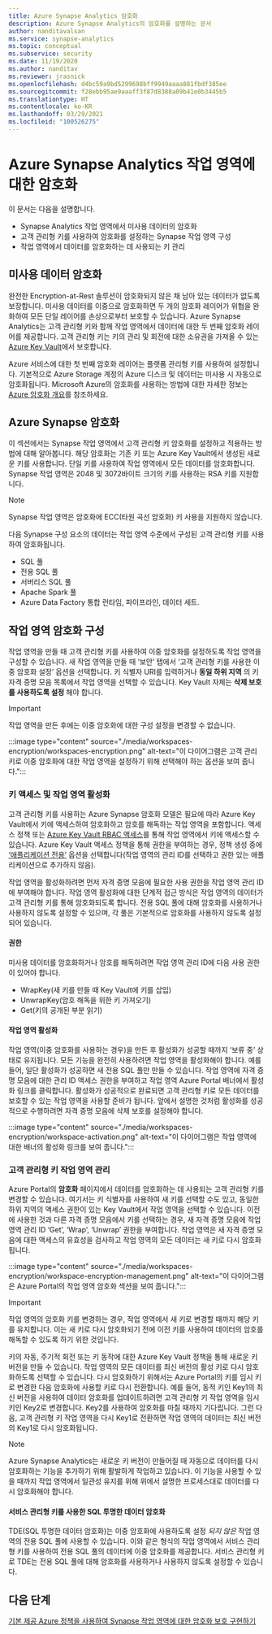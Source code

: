 ```yaml
---
title: Azure Synapse Analytics 암호화
description: Azure Synapse Analytics의 암호화를 설명하는 문서
author: nanditavalsan
ms.service: synapse-analytics
ms.topic: conceptual
ms.subservice: security
ms.date: 11/19/2020
ms.author: nanditav
ms.reviewer: jrasnick
ms.openlocfilehash: d4bc59a9bd5299698bff9949aaaa881fbdf385ee
ms.sourcegitcommit: f28ebb95ae9aaaff3f87d8388a09b41e0b3445b5
ms.translationtype: HT
ms.contentlocale: ko-KR
ms.lasthandoff: 03/29/2021
ms.locfileid: "100526275"
---
```

# <a name="encryption-for-azure-synapse-analytics-workspaces"></a>Azure Synapse Analytics 작업 영역에 대한 암호화

이 문서는 다음을 설명합니다.
* Synapse Analytics 작업 영역에서 미사용 데이터의 암호화
* 고객 관리형 키를 사용하여 암호화를 설정하는 Synapse 작업 영역 구성
* 작업 영역에서 데이터를 암호화하는 데 사용되는 키 관리

## <a name="encryption-of-data-at-rest"></a>미사용 데이터 암호화

완전한 Encryption-at-Rest 솔루션이 암호화되지 않은 채 남아 있는 데이터가 없도록 보장합니다. 미사용 데이터를 이중으로 암호화하면 두 개의 암호화 레이어가 위협을 완화하여 모든 단일 레이어를 손상으로부터 보호할 수 있습니다. Azure Synapse Analytics는 고객 관리형 키와 함께 작업 영역에서 데이터에 대한 두 번째 암호화 레이어를 제공합니다. 고객 관리형 키는 키의 관리 및 회전에 대한 소유권을 가져올 수 있는 [Azure Key Vault](../../key-vault/general/overview.md)에서 보호합니다.

Azure 서비스에 대한 첫 번째 암호화 레이어는 플랫폼 관리형 키를 사용하여 설정합니다. 기본적으로 Azure Storage 계정의 Azure 디스크 및 데이터는 미사용 시 자동으로 암호화됩니다. Microsoft Azure의 암호화를 사용하는 방법에 대한 자세한 정보는 [Azure 암호화 개요](../../security/fundamentals/encryption-overview.md)를 참조하세요.

## <a name="azure-synapse-encryption"></a>Azure Synapse 암호화

이 섹션에서는 Synapse 작업 영역에서 고객 관리형 키 암호화를 설정하고 적용하는 방법에 대해 알아봅니다. 해당 암호화는 기존 키 또는 Azure Key Vault에서 생성된 새로운 키를 사용합니다. 단일 키를 사용하여 작업 영역에서 모든 데이터를 암호화합니다. Synapse 작업 영역은 2048 및 3072바이트 크기의 키를 사용하는 RSA 키를 지원합니다.

> [!NOTE]
> Synapse 작업 영역은 암호화에 ECC(타원 곡선 암호화) 키 사용을 지원하지 않습니다.

다음 Synapse 구성 요소의 데이터는 작업 영역 수준에서 구성된 고객 관리형 키를 사용하여 암호화됩니다.
* SQL 풀
 * 전용 SQL 풀
 * 서버리스 SQL 풀
* Apache Spark 풀
* Azure Data Factory 통합 런타임, 파이프라인, 데이터 세트.

## <a name="workspace-encryption-configuration"></a>작업 영역 암호화 구성

작업 영역을 만들 때 고객 관리형 키를 사용하여 이중 암호화를 설정하도록 작업 영역을 구성할 수 있습니다. 새 작업 영역을 만들 때 ‘보안’ 탭에서 ‘고객 관리형 키를 사용한 이중 암호화 설정’ 옵션을 선택합니다. 키 식별자 URI를 입력하거나 **동일 하위 지역** 의 키 자격 증명 모음 목록에서 작업 영역을 선택할 수 있습니다. Key Vault 자체는 **삭제 보호를 사용하도록 설정** 해야 합니다.

> [!IMPORTANT]
> 작업 영역을 만든 후에는 이중 암호화에 대한 구성 설정을 변경할 수 없습니다.

:::image type="content" source="./media/workspaces-encryption/workspaces-encryption.png" alt-text="이 다이어그램은 고객 관리 키로 이중 암호화에 대한 작업 영역을 설정하기 위해 선택해야 하는 옵션을 보여 줍니다.":::

### <a name="key-access-and-workspace-activation"></a>키 액세스 및 작업 영역 활성화

고객 관리형 키를 사용하는 Azure Synapse 암호화 모델은 필요에 따라 Azure Key Vault에서 키에 액세스하여 암호화하고 암호를 해독하는 작업 영역을 포함합니다. 액세스 정책 또는 [Azure Key Vault RBAC 액세스](../../key-vault/general/rbac-guide.md)를 통해 작업 영역에서 키에 액세스할 수 있습니다. Azure Key Vault 액세스 정책을 통해 권한을 부여하는 경우, 정책 생성 중에 [‘애플리케이션 전용’](../../key-vault/general/secure-your-key-vault.md#key-vault-authentication-options) 옵션을 선택합니다(작업 영역의 관리 ID를 선택하고 권한 있는 애플리케이션으로 추가하지 않음).

 작업 영역을 활성화하려면 먼저 자격 증명 모음에 필요한 사용 권한을 작업 영역 관리 ID에 부여해야 합니다. 작업 영역 활성화에 대한 단계적 접근 방식은 작업 영역의 데이터가 고객 관리형 키를 통해 암호화되도록 합니다. 전용 SQL 풀에 대해 암호화를 사용하거나 사용하지 않도록 설정할 수 있으며, 각 풀은 기본적으로 암호화를 사용하지 않도록 설정되어 있습니다.

#### <a name="permissions"></a>권한

미사용 데이터를 암호화하거나 암호를 해독하려면 작업 영역 관리 ID에 다음 사용 권한이 있어야 합니다.
* WrapKey(새 키를 만들 때 Key Vault에 키를 삽입)
* UnwrapKey(암호 해독을 위한 키 가져오기)
* Get(키의 공개된 부분 읽기)

#### <a name="workspace-activation"></a>작업 영역 활성화

작업 영역(이중 암호화를 사용하는 경우)을 만든 후 활성화가 성공할 때까지 ‘보류 중’ 상태로 유지됩니다. 모든 기능을 완전히 사용하려면 작업 영역을 활성화해야 합니다. 예를 들어, 일단 활성화가 성공하면 새 전용 SQL 풀만 만들 수 있습니다. 작업 영역에 자격 증명 모음에 대한 관리 ID 액세스 권한을 부여하고 작업 영역 Azure Portal 배너에서 활성화 링크를 클릭합니다. 활성화가 성공적으로 완료되면 고객 관리형 키로 모든 데이터를 보호할 수 있는 작업 영역을 사용할 준비가 됩니다. 앞에서 설명한 것처럼 활성화를 성공적으로 수행하려면 자격 증명 모음에 삭제 보호를 설정해야 합니다.

:::image type="content" source="./media/workspaces-encryption/workspace-activation.png" alt-text="이 다이어그램은 작업 영역에 대한 배너의 활성화 링크를 보여 줍니다.":::


### <a name="manage-the-workspace-customer-managed-key"></a>고객 관리형 키 작업 영역 관리 

Azure Portal의 **암호화** 페이지에서 데이터를 암호화하는 데 사용되는 고객 관리형 키를 변경할 수 있습니다. 여기서는 키 식별자를 사용하여 새 키를 선택할 수도 있고, 동일한 하위 지역의 액세스 권한이 있는 Key Vault에서 작업 영역을 선택할 수 있습니다. 이전에 사용한 것과 다른 자격 증명 모음에서 키를 선택하는 경우, 새 자격 증명 모음에 작업 영역 관리 ID ‘Get’, ‘Wrap’, ‘Unwrap’ 권한을 부여합니다. 작업 영역은 새 자격 증명 모음에 대한 액세스의 유효성을 검사하고 작업 영역의 모든 데이터는 새 키로 다시 암호화됩니다.

:::image type="content" source="./media/workspaces-encryption/workspace-encryption-management.png" alt-text="이 다이어그램은 Azure Portal의 작업 영역 암호화 섹션을 보여 줍니다.":::

>[!IMPORTANT]
>작업 영역의 암호화 키를 변경하는 경우, 작업 영역에서 새 키로 변경할 때까지 해당 키를 유지합니다. 이는 새 키로 다시 암호화되기 전에 이전 키를 사용하여 데이터의 암호를 해독할 수 있도록 하기 위한 것입니다.

키의 자동, 주기적 회전 또는 키 동작에 대한 Azure Key Vault 정책을 통해 새로운 키 버전을 만들 수 있습니다. 작업 영역의 모든 데이터를 최신 버전의 활성 키로 다시 암호화하도록 선택할 수 있습니다. 다시 암호화하기 위해서는 Azure Portal의 키를 임시 키로 변경한 다음 암호화에 사용할 키로 다시 전환합니다. 예를 들어, 동적 키인 Key1의 최신 버전을 사용하여 데이터 암호화를 업데이트하려면 고객 관리형 키 작업 영역을 임시 키인 Key2로 변경합니다. Key2를 사용하여 암호화를 마칠 때까지 기다립니다. 그런 다음, 고객 관리형 키 작업 영역을 다시 Key1로 전환하면 작업 영역의 데이터는 최신 버전의 Key1로 다시 암호화됩니다.

> [!NOTE]
> Azure Synapse Analytics는 새로운 키 버전이 만들어질 때 자동으로 데이터를 다시 암호화하는 기능을 추가하기 위해 활발하게 작업하고 있습니다. 이 기능을 사용할 수 있을 때까지 작업 영역에서 일관성 유지를 위해 위에서 설명한 프로세스대로 데이터를 다시 암호화해야 합니다.

#### <a name="sql-transparent-data-encryption-with-service-managed-keys"></a>서비스 관리형 키를 사용한 SQL 투명한 데이터 암호화

TDE(SQL 투명한 데이터 암호화)는 이중 암호화에 사용하도록 설정 *되지 않은* 작업 영역의 전용 SQL 풀에 사용할 수 있습니다. 이와 같은 형식의 작업 영역에서 서비스 관리형 키를 사용하여 전용 SQL 풀의 데이터에 이중 암호화를 제공합니다. 서비스 관리형 키로 TDE는 전용 SQL 풀에 대해 암호화를 사용하거나 사용하지 않도록 설정할 수 있습니다.

## <a name="next-steps"></a>다음 단계

[기본 제공 Azure 정책을 사용하여 Synapse 작업 영역에 대한 암호화 보호 구현하기](../policy-reference.md)

